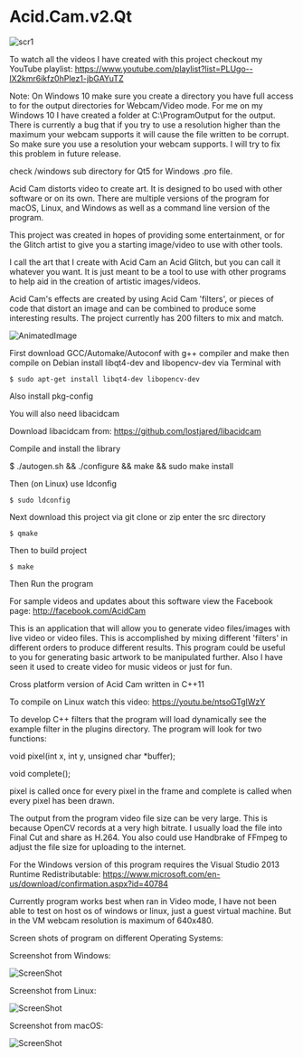 # Acid.Cam.v2.Qt

![scr1](https://github.com/lostjared/Acid.Cam.v2.Qt/blob/master/screens/acid.cam.img1.jpg "screenshot")

To watch all the videos I have created with this project checkout my YouTube playlist:
https://www.youtube.com/playlist?list=PLUgo--lX2kmr6ikfz0hPlez1-jbGAYuTZ

Note: On Windows 10 make sure you create a directory you have full access to for the output directories for Webcam/Video mode. For me on my Windows 10 I have created a folder at C:\ProgramOutput for the output. 
There is currently a bug that if you try to use a resolution higher than the maximum your webcam supports it will cause the file written to be corrupt. So make sure you use a resolution your webcam supports. I will try to fix this problem in future release.

check /windows sub directory for Qt5 for Windows .pro file.

Acid Cam distorts video to create art. It is designed to bo used with other software or on its own. There are multiple versions of the program for macOS, Linux, and Windows as well as a command line version of the program.

This project was created in hopes of providing some entertainment, or for the Glitch artist to give you a starting image/video to use with other tools.

I call the art that I create with Acid Cam an Acid Glitch, but you can call it whatever you want. It is just meant to be a tool to use with other programs to help aid in the creation of artistic images/videos.

Acid Cam's effects are created by using Acid Cam 'filters', or pieces of code that distort an image and can be combined to produce some interesting results. The project currently has 200 filters to mix and match.

![AnimatedImage](https://github.com/lostjared/Acid.Cam.v2.Qt/blob/master/screens/jaredpeace.gif "screenshot")

First download GCC/Automake/Autoconf with g++ compiler and make then compile on Debian install libqt4-dev and libopencv-dev via Terminal with

	$ sudo apt-get install libqt4-dev libopencv-dev

Also install pkg-config

You will also need libacidcam

Download libacidcam from: https://github.com/lostjared/libacidcam

Compile and install the library

$ ./autogen.sh && ./configure && make && sudo make install

Then (on Linux) use ldconfig 

	$ sudo ldconfig

Next download this project via git clone or zip enter the src directory

	$ qmake

Then to build project

	$ make 

Then Run the program

For sample videos and updates about this software view the Facebook page: http://facebook.com/AcidCam

This is an application that will allow you to generate video files/images with live video or video files. This is accomplished by mixing different 'filters' 
in different orders to produce different results. This program could be useful to you for generating basic artwork to be manipulated further. Also I have seen 
it used to create video for music videos or just for fun. 

Cross platform version of Acid Cam written in C++11 

To compile on Linux watch this video: https://youtu.be/ntsoGTglWzY

To develop C++ filters that the program will load dynamically see the example
filter in the plugins directory. The program will look for two functions:

void pixel(int x, int y, unsigned char *buffer);

void complete();

pixel is called once for every pixel in the frame and complete is called
when every pixel has been drawn. 

The output from the program video file size can be very large. This is because OpenCV records at a very high bitrate. I usually load the file into Final Cut and share as H.264.
You also could use Handbrake of FFmpeg to adjust the file size for uploading to the internet.


For the Windows version of this program requires the Visual Studio 2013 Runtime Redistributable:
https://www.microsoft.com/en-us/download/confirmation.aspx?id=40784

Currently program works best when ran in Video mode, I have not been able to test
on host os of windows or linux, just a guest virtual machine.  But in the VM webcam 
resolution is maximum of 640x480.

Screen shots of program on different Operating Systems:

Screenshot from Windows:

![ScreenShot](https://github.com/lostjared/Acid.Cam.v2.Qt/blob/master/screens/acidcam.1.win.jpg?raw=true "screenshot 1")

Screenshot from Linux:

![ScreenShot](https://github.com/lostjared/Acid.Cam.v2.Qt/blob/master/screens/acidcam.2.lin.jpg?raw=true "screenshot 2")

Screenshot from macOS:

![ScreenShot](https://github.com/lostjared/Acid.Cam.v2.Qt/blob/master/screens/acidcam.3.osx.jpg?raw=true "screenshot 3")

